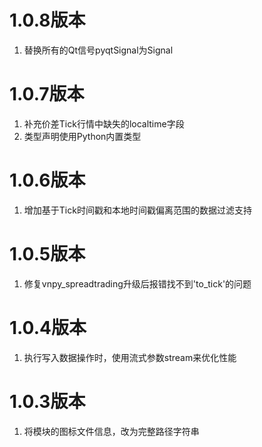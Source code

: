 # 1.0.8版本

1. 替换所有的Qt信号pyqtSignal为Signal

# 1.0.7版本

1. 补充价差Tick行情中缺失的localtime字段
2. 类型声明使用Python内置类型

# 1.0.6版本

1. 增加基于Tick时间戳和本地时间戳偏离范围的数据过滤支持

# 1.0.5版本

1. 修复vnpy_spreadtrading升级后报错找不到'to_tick'的问题

# 1.0.4版本

1. 执行写入数据操作时，使用流式参数stream来优化性能

# 1.0.3版本

1. 将模块的图标文件信息，改为完整路径字符串
